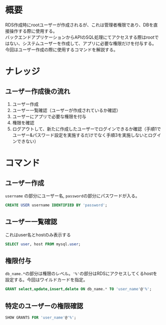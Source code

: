 # 概要
RDS作成時にrootユーザーが作成されるが、これは管理者権限であり、DBを直接操作する際に使用する。  
バックエンドアプリケーションからAPIのSQL処理にてアクセスする際はrootではない、システムユーザーを作成して、アプリに必要な権限だけを付与する。  
今回はユーザー作成の際に使用するコマンドを解説する。  

# ナレッジ
## ユーザー作成後の流れ
1. ユーザー作成
2. ユーザー一覧確認（ユーザーが作成されているか確認）
3. ユーザーにアプリで必要な権限を付与
4. 権限を確認
5. ログアウトして、新たに作成したユーザーでログインできるか確認（手順1でユーザー&パスワード設定を実施するだけでなく手順3を実施しないとログインできない）

# コマンド 

## ユーザー作成
```username``` の部分にユーザー名, ```password```の部分にパスワードが入る。
```sql
CREATE USER username IDENTIFIED BY 'password';
```

## ユーザー一覧確認
これはuser名とhostのみ表示する
```sql
SELECT user, host FROM mysql.user;
```

## 権限付与
```db_name.*```の部分は権限のレベル。```'%'```の部分はRDSにアクセスしてくるhostを設定する。今回はワイルドカードを指定。
```sql
GRANT select,update,insert,delete ON db_name.* TO 'user_name'@'%';
```

## 特定のユーザーの権限確認
```sql
SHOW GRANTS FOR 'user_name'@'%';
```

